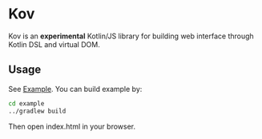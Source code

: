 # Kov
Kov is an **experimental** Kotlin/JS library for building web interface through Kotlin DSL and virtual DOM.

## Usage
See [Example](https://github.com/Monchi/Kov/tree/master/example).
You can build example by:
```bash
cd example
../gradlew build
```
Then open index.html in your browser.
